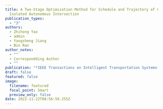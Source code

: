 ```yaml
---
title: A Two-Stage Optimization Method for Schedule and Trajectory of CAVs at an
  Isolated Autonomous Intersection
publication_types:
  - "3"
authors:
  - Zhihong Yao
  - admin
  - Yangsheng Jiang
  - Bin Ran
author_notes:
  - ""
  - Correspondding Author
  - ""
publication: "*IEEE Transactions on Intelligent Transportation Systems*"
draft: false
featured: false
image:
  filename: featured
  focal_point: Smart
  preview_only: false
date: 2022-11-22T08:56:59.255Z
---
```

